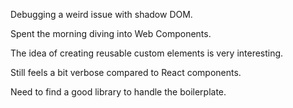 Debugging a weird issue with shadow DOM.

Spent the morning diving into Web Components.

The idea of creating reusable custom elements is very interesting.

Still feels a bit verbose compared to React components.

Need to find a good library to handle the boilerplate.
